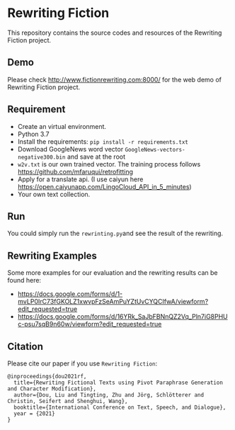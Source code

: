 # Rewriting Fiction
This repository contains the source codes and resources of the Rewriting Fiction project.

## Demo
Please check http://www.fictionrewriting.com:8000/ for the web demo of Rewriting Fiction project. 

## Requirement
- Create an virtual environment.
- Python 3.7
- Install the requirements: `pip install -r requirements.txt`
- Download GoogleNews word vector `GoogleNews-vectors-negative300.bin` and save at the root
- `w2v.txt` is our own trained vector. The training process follows https://github.com/mfaruqui/retrofitting 
- Apply for a translate api. (I use caiyun here https://open.caiyunapp.com/LingoCloud_API_in_5_minutes)
- Your own text collection.
## Run
You could simply run the `rewrinting.py`and see the result of the rewriting.

## Rewriting Examples
Some more examples for our evaluation and the rewriting results can be found here:
- https://docs.google.com/forms/d/1-mvLP0IrC73fGKOLZ1xwvpFzSeAmPuYZtUvCYQCIfwA/viewform?edit_requested=true
- https://docs.google.com/forms/d/16YRk_SaJbFBNnQZ2Vq_Pln7iG8PHUc-psu7sqB9n60w/viewform?edit_requested=true

## Citation
Please cite our paper if you use `Rewriting Fiction`:
```angular2
@inproceedings{dou2021rf,
  title={Rewriting Fictional Texts using Pivot Paraphrase Generation and Character Modification},
  author={Dou, Liu and Tingting, Zhu and Jörg, Schlötterer and Christin, Seifert and Shenghui, Wang},
  booktitle={International Conference on Text, Speech, and Dialogue},
  year = {2021}
}
```
